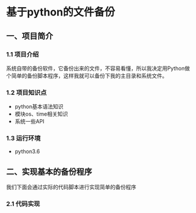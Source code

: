 # 基于python的文件备份
## 一、项目简介
### 1.1 项目介绍
系统自带的备份软件，它备份出来的文件，不容易看懂，所以我决定用Python做个简单的备份脚本程序，这样我就可以备份下我的主目录和系统文件。
### 1.2 项目知识点
* python基本语法知识
* 模块os、time相关知识
* 系统一些API
### 1.3 运行环境
* python3.6
## 二、实现基本的备份程序
我们下面会通过实际的代码脚本进行实现简单的备份程序
### 2.1 代码实现
